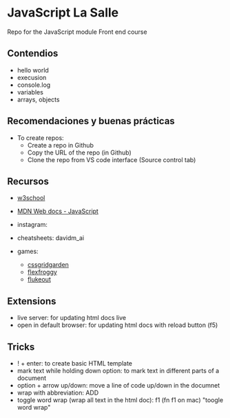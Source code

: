 # JavaScript La Salle
Repo for the JavaScript module Front end course

## Contendios

- hello world
- execusion
- console.log
- variables 
- arrays, objects

## Recomendaciones y buenas prácticas

- To create repos:
    - Create a repo in Github
    - Copy the URL of the repo (in Github)
    - Clone the repo from VS code interface (Source control tab)


## Recursos

- [w3school](https://www.w3schools.com/)
- [MDN Web docs - JavaScript](https://developer.mozilla.org/en-US/docs/Web/JavaScript)

- instagram:
-   cheatsheets: davidm_ai

- games:
    - [cssgridgarden](https://cssgridgarden.com/)
    - [flexfroggy](https://flexboxfroggy.com/)
    - [flukeout](https://flukeout.github.io/)

## Extensions 

- live server: for updating html docs live
- open in default browser: for updating html docs with reload button (f5)

## Tricks 

- ! + enter: to create basic HTML template
- mark text while holding down option: to mark text in different parts of a document 
- option + arrow up/down:  move a line of code up/down in the documnet
- wrap with abbreviation: ADD
- toggle word wrap (wrap all text in the html doc): f1 (fn f1 on mac) "toogle word wrap" 
